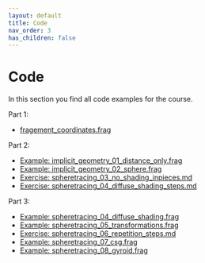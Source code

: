 ```yaml
---
layout: default
title: Code
nav_order: 3
has_children: false
---
```


# Code

In this section you find all code examples for the course.

Part 1:
* [fragement_coordinates.frag](fragement_coordinates.frag)

Part 2:
* [Example: implicit_geometry_01_distance_only.frag](implicit_geometry_01_distance_only.frag)
* [Example: implicit_geometry_02_sphere.frag](implicit_geometry_02_sphere.frag)
* [Exercise: spheretracing_03_no_shading_inpieces.md](spheretracing_03_no_shading_inpieces.md)
* [Exercise: spheretracing_04_diffuse_shading_steps.md](spheretracing_04_diffuse_shading_steps.md)
  
Part 3:
* [Example: spheretracing_04_diffuse_shading.frag](spheretracing_04_diffuse_shading.frag)
* [Example: spheretracing_05_transformations.frag](spheretracing_05_transformations.frag)
* [Exercise: spheretracing_06_repetition_steps.md](spheretracing_06_repetition_steps.md)
* [Example: spheretracing_07_csg.frag](spheretracing_07_csg.frag)
* [Example: spheretracing_08_gyroid.frag](spheretracing_08_gyroid.frag)
